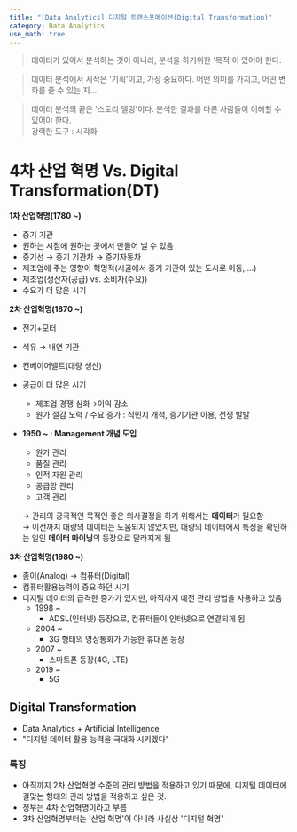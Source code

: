 ```yaml
---
title: "[Data Analytics] 디지털 트랜스포메이션(Digital Transformation)"
category: Data Analytics
use_math: true
---
```


> 데이터가 있어서 분석하는 것이 아니라, 분석을 하기위한 '목적'이 있어야 한다.

> 데이터 분석에서 시작은 '기획'이고, 가장 중요하다.
어떤 의미를 가지고, 어떤 변화를 줄 수 있는 지...

> 데이터 분석의 끝은 '스토리 텔링'이다.
분석한 결과를 다른 사람들이 이해할 수 있어야 한다.<br>
강력한 도구 : 시각화

# 4차 산업 혁명 Vs. Digital Transformation(DT)
**1차 산업혁명(1780 ~)**
- 증기 기관
- 원하는 시점에 원하는 곳에서 만들어 낼 수 있음
- 증기선 → 증기 기관차 → 증기자동차
- 제조업에 주는 영향이 혁명적(시골에서 증기 기관이 있는 도시로 이동, ...)
- 제조업(생산자(공급) vs. 소비자(수요))
- 수요가 더 많은 시기

**2차 산업혁명(1870 ~)**
- 전기+모터
- 석유 → 내연 기관
- 컨베이어벨트(대량 생산)
- 공급이 더 많은 시기
    - 제조업 경쟁 심화→이익 감소
    - 원가 절감 노력 / 수요 증가 : 식민지 개척, 증기기관 이용, 전쟁 발발
- **1950 ~ : Management 개념 도입**
    - 원가 관리
    - 품질 관리
    - 인적 자원 관리
    - 공급망 관리
    - 고객 관리
  
    → 관리의 궁극적인 목적인 좋은 의사결정을 하기 위해서는 **데이터**가 필요함<br>
    → 이전까지 대량의 데이터는 도움되지 않았지만, 대량의 데이터에서 특징을 확인하는 일인 **데이터 마이닝**의 등장으로 달라지게 됨

**3차 산업혁명(1980 ~)**
- 종이(Analog) → 컴퓨터(Digital)
- 컴퓨터활용능력이 중요 하던 시기
- 디지털 데이터의 급격한 증가가 있지만, 아직까지 예전 관리 방법을 사용하고 있음
    - 1998 ~
        - ADSL(인터넷) 등장으로, 컴퓨터들이 인터넷으로 연결되게 됨
    - 2004 ~
        - 3G 형태의 영상통화가 가능한 휴대폰 등장
    - 2007 ~
        - 스마트폰 등장(4G, LTE)
    - 2019 ~
        - 5G

## Digital Transformation
- Data Analytics + Artificial Intelligence
- "디지털 데이터 활용 능력을 극대화 시키겠다"

### 특징
- 아직까지 2차 산업혁명 수준의 관리 방법을 적용하고 있기 때문에, 디지털 데이터에 걸맞는 형태의 관리 방법을 적용하고 싶은 것.
- 정부는 4차 산업혁명이라고 부름
- 3차 산업혁명부터는 '산업 혁명'이 아니라 사실상 '디지털 혁명'